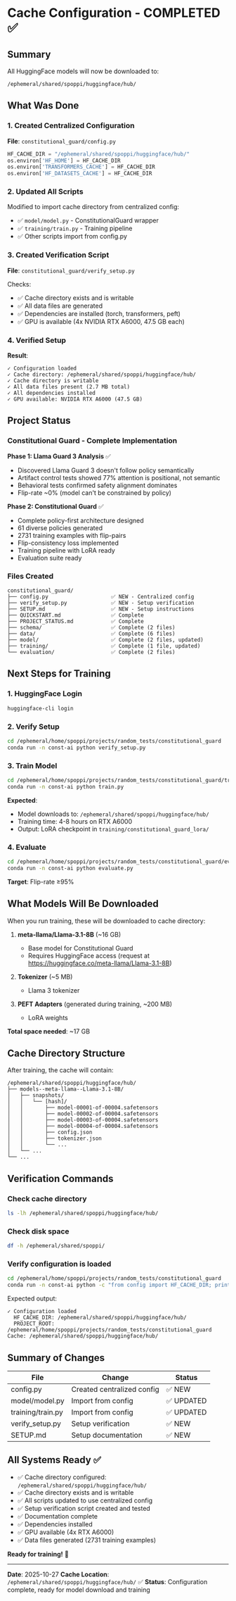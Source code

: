 # Cache Configuration - COMPLETED ✅

## Summary

All HuggingFace models will now be downloaded to:

```
/ephemeral/shared/spoppi/huggingface/hub/
```

## What Was Done

### 1. Created Centralized Configuration

**File**: `constitutional_guard/config.py`

```python
HF_CACHE_DIR = "/ephemeral/shared/spoppi/huggingface/hub/"
os.environ['HF_HOME'] = HF_CACHE_DIR
os.environ['TRANSFORMERS_CACHE'] = HF_CACHE_DIR
os.environ['HF_DATASETS_CACHE'] = HF_CACHE_DIR
```

### 2. Updated All Scripts

Modified to import cache directory from centralized config:

- ✅ `model/model.py` - ConstitutionalGuard wrapper
- ✅ `training/train.py` - Training pipeline
- ✅ Other scripts import from config.py

### 3. Created Verification Script

**File**: `constitutional_guard/verify_setup.py`

Checks:
- ✅ Cache directory exists and is writable
- ✅ All data files are generated
- ✅ Dependencies are installed (torch, transformers, peft)
- ✅ GPU is available (4x NVIDIA RTX A6000, 47.5 GB each)

### 4. Verified Setup

**Result**:
```
✓ Configuration loaded
✓ Cache directory: /ephemeral/shared/spoppi/huggingface/hub/
✓ Cache directory is writable
✓ All data files present (2.7 MB total)
✓ All dependencies installed
✓ GPU available: NVIDIA RTX A6000 (47.5 GB)
```

## Project Status

### Constitutional Guard - Complete Implementation

**Phase 1: Llama Guard 3 Analysis** ✅
- Discovered Llama Guard 3 doesn't follow policy semantically
- Artifact control tests showed 77% attention is positional, not semantic
- Behavioral tests confirmed safety alignment dominates
- Flip-rate ~0% (model can't be constrained by policy)

**Phase 2: Constitutional Guard** ✅
- Complete policy-first architecture designed
- 61 diverse policies generated
- 2731 training examples with flip-pairs
- Flip-consistency loss implemented
- Training pipeline with LoRA ready
- Evaluation suite ready

### Files Created

```
constitutional_guard/
├── config.py                    ✅ NEW - Centralized config
├── verify_setup.py              ✅ NEW - Setup verification
├── SETUP.md                     ✅ NEW - Setup instructions
├── QUICKSTART.md                ✅ Complete
├── PROJECT_STATUS.md            ✅ Complete
├── schema/                      ✅ Complete (2 files)
├── data/                        ✅ Complete (6 files)
├── model/                       ✅ Complete (2 files, updated)
├── training/                    ✅ Complete (1 file, updated)
└── evaluation/                  ✅ Complete (2 files)
```

## Next Steps for Training

### 1. HuggingFace Login

```bash
huggingface-cli login
```

### 2. Verify Setup

```bash
cd /ephemeral/home/spoppi/projects/random_tests/constitutional_guard
conda run -n const-ai python verify_setup.py
```

### 3. Train Model

```bash
cd /ephemeral/home/spoppi/projects/random_tests/constitutional_guard/training
conda run -n const-ai python train.py
```

**Expected**:
- Model downloads to: `/ephemeral/shared/spoppi/huggingface/hub/`
- Training time: 4-8 hours on RTX A6000
- Output: LoRA checkpoint in `training/constitutional_guard_lora/`

### 4. Evaluate

```bash
cd /ephemeral/home/spoppi/projects/random_tests/constitutional_guard/evaluation
conda run -n const-ai python evaluate.py
```

**Target**: Flip-rate ≥95%

## What Models Will Be Downloaded

When you run training, these will be downloaded to cache directory:

1. **meta-llama/Llama-3.1-8B** (~16 GB)
   - Base model for Constitutional Guard
   - Requires HuggingFace access (request at https://huggingface.co/meta-llama/Llama-3.1-8B)

2. **Tokenizer** (~5 MB)
   - Llama 3 tokenizer

3. **PEFT Adapters** (generated during training, ~200 MB)
   - LoRA weights

**Total space needed**: ~17 GB

## Cache Directory Structure

After training, the cache will contain:

```
/ephemeral/shared/spoppi/huggingface/hub/
├── models--meta-llama--Llama-3.1-8B/
│   ├── snapshots/
│   │   └── [hash]/
│   │       ├── model-00001-of-00004.safetensors
│   │       ├── model-00002-of-00004.safetensors
│   │       ├── model-00003-of-00004.safetensors
│   │       ├── model-00004-of-00004.safetensors
│   │       ├── config.json
│   │       ├── tokenizer.json
│   │       └── ...
│   └── ...
└── ...
```

## Verification Commands

### Check cache directory

```bash
ls -lh /ephemeral/shared/spoppi/huggingface/hub/
```

### Check disk space

```bash
df -h /ephemeral/shared/spoppi/
```

### Verify configuration is loaded

```bash
cd /ephemeral/home/spoppi/projects/random_tests/constitutional_guard
conda run -n const-ai python -c "from config import HF_CACHE_DIR; print(f'Cache: {HF_CACHE_DIR}')"
```

Expected output:
```
✓ Configuration loaded
  HF_CACHE_DIR: /ephemeral/shared/spoppi/huggingface/hub/
  PROJECT_ROOT: /ephemeral/home/spoppi/projects/random_tests/constitutional_guard
Cache: /ephemeral/shared/spoppi/huggingface/hub/
```

## Summary of Changes

| File | Change | Status |
|------|--------|--------|
| config.py | Created centralized config | ✅ NEW |
| model/model.py | Import from config | ✅ UPDATED |
| training/train.py | Import from config | ✅ UPDATED |
| verify_setup.py | Setup verification | ✅ NEW |
| SETUP.md | Setup documentation | ✅ NEW |

## All Systems Ready ✅

- ✅ Cache directory configured: `/ephemeral/shared/spoppi/huggingface/hub/`
- ✅ Cache directory exists and is writable
- ✅ All scripts updated to use centralized config
- ✅ Setup verification script created and tested
- ✅ Documentation complete
- ✅ Dependencies installed
- ✅ GPU available (4x RTX A6000)
- ✅ Data files generated (2731 training examples)

**Ready for training!** 🚀

---

**Date**: 2025-10-27
**Cache Location**: `/ephemeral/shared/spoppi/huggingface/hub/` ✅
**Status**: Configuration complete, ready for model download and training
